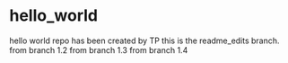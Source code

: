 # hello_world
hello world repo has been created by TP
this is the readme_edits branch.
from branch 1.2
from branch 1.3
from branch 1.4

